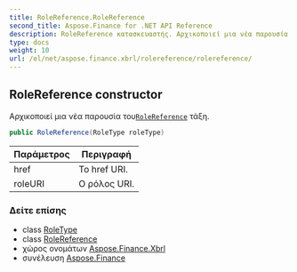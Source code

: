 ```yaml
---
title: RoleReference.RoleReference
second_title: Aspose.Finance for .NET API Reference
description: RoleReference κατασκευαστής. Αρχικοποιεί μια νέα παρουσία τουRoleReference τάξη.
type: docs
weight: 10
url: /el/net/aspose.finance.xbrl/rolereference/rolereference/
---
```

## RoleReference constructor

Αρχικοποιεί μια νέα παρουσία του[`RoleReference`](../) τάξη.

```csharp
public RoleReference(RoleType roleType)
```

| Παράμετρος | Περιγραφή |
| --- | --- |
| href | Το href URI. |
| roleURI | Ο ρόλος URI. |

### Δείτε επίσης

* class [RoleType](../../roletype/)
* class [RoleReference](../)
* χώρος ονομάτων [Aspose.Finance.Xbrl](../../rolereference/)
* συνέλευση [Aspose.Finance](../../../)


